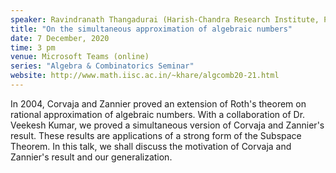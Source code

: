 ```yaml
---
speaker: Ravindranath Thangadurai (Harish-Chandra Research Institute, Prayagraj)
title: "On the simultaneous approximation of algebraic numbers"
date: 7 December, 2020
time: 3 pm
venue: Microsoft Teams (online)
series: "Algebra & Combinatorics Seminar"
website: http://www.math.iisc.ac.in/~khare/algcomb20-21.html
---
```


In 2004, Corvaja and Zannier proved an extension of Roth's theorem on
rational approximation of algebraic numbers. With a collaboration of Dr.
Veekesh Kumar, we proved a simultaneous version of Corvaja and Zannier's
result. These results are applications of a strong form of the Subspace
Theorem. In this talk, we shall discuss the motivation of Corvaja and
Zannier's result and our generalization. 
